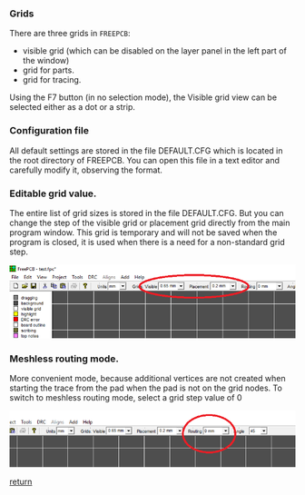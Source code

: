 ### Grids

There are three grids in `FREEPCB`:

- visible grid (which can be disabled on the layer panel in the left part of the window)
- grid for parts.
- grid for tracing.

Using the F7 button (in no selection mode), the Visible grid view can be selected either as a dot or a strip.

### Configuration file 

All default settings are stored in the file DEFAULT.CFG which is located in the root directory of FREEPCB. You can open this file in a text editor and carefully modify it, observing the format.

### Editable grid value.

The entire list of grid sizes is stored in the file DEFAULT.CFG. But you can change the step of the visible grid or placement grid directly from the main program window. This grid is temporary and will not be saved when the program is closed, it is used when there is a need for a non-standard grid step.

![](pictures/editable_grid.png)

### Meshless routing mode. 

More convenient mode, because additional vertices are not created when starting the trace from the pad when the pad is not on the grid nodes. To switch to meshless routing mode, select a grid step value of 0

![](pictures/meshless.png)

[return](How_to.md)
